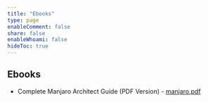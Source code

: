 ```yaml
---
title: "Ebooks"
type: page
enableComment: false 
share: false
enableWhoami: false
hideToc: true
---
```

## Ebooks

- Complete Manjaro Architect Guide (PDF Version) - [manjaro.pdf](https://ctt.memberspace.com/content/f112f8b545f)
